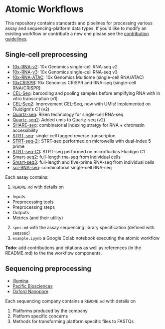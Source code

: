 # Atomic Workflows

This repository contains standards and pipelines for processing various assay and sequencing-platform data types. If you'd like to modify an existing workflow or contribute a new one please see the [contribution guidelines](CONTRIBUTING.md).

## Single-cell preprocessing

- [10x-RNA-v2](assays/10x-RNA-v2/): 10x Genomics single-cell RNA-seq v2
- [10x-RNA-v3](assays/10x-RNA-v3/): 10x Genomics single-cell RNA-seq v3
- [10x-RNA-ATAC](assays/10x-RNA-ATAC/): 10x Genomics Multiome (single-cell RNA/ATAC)
- [10xCRISPR](assays/10xCRISPR/): 10x Genomics CRISPR and RNA-seq (single-cell RNA/CRISPR)
- [CEL-Seq](assays/CEL-Seq/): barcoding and pooling samples before amplifying RNA with in vitro transcription (v1)
- [CEL-Seq2](assays/CEL-Seq2/): Improvement CEL-Seq, now with UMIs! Implemented on Fluidigm's C1 (v2)
- [Quartz-seq](assays/Quartz-seq/): Riken technology for single-cell RNA-seq
- [Quartz-seq2](assays/Quartz-seq2/): Added umis to Quartz-seq (v2)
- [SHARE-seq](assays/SHARE-seq/): combinatorial indexing stratgy for RNA + chromatin accessibility
- [STRT-seq](assays/STRT-seq/): single-cell tagged reverse transcripton
- [STRT-seq-2i](assays/STRT-seq-2i/): STRT-seq performed on microwells with dual-index 5 prime
- [STRT-seq-C1](assays/STRT-seq-C1/): STRT-seq performed on microfluidics Fluidigm C1
- [Smart-seq2](assays/Smart-seq2/): full-length rna-seq from individual cells
- [Smart-seq3](assays/Smart-seq3/): full-length and five-prime RNA-seq from individual cells
- [sci-RNA-seq](assays/sci-RNA-seq/): combinatorial single-cell RNA-seq

Each assay contains:

1. `README.md` with details on
 - Inputs
 - Preprocessing tools
 - Preprocessing steps
 - Outputs
 - Metrics (and their utility)
2. `spec.md` with the assay sequencing library specification (defined with [`seqspec`](https://github.com/IGVF/seqspec))
3. `example.ipynb` a Google Colab notebook executing the atomic workflow

**Todo**: add contributions and citations as well as references (in the README.md) to the the workflow components.

## Sequencing preprocessing

- [Illumina](sequencing/illumina/)
- [Pacific Biosciences](sequencing/pacbio/)
- [Oxford Nanopore](sequencing/nanopore/)

Each sequencing company contains a `README.md` with details on
1. Platforms produced by the company
2. Platform specific concerns
3. Methods for transforming platform specific files to FASTQs
